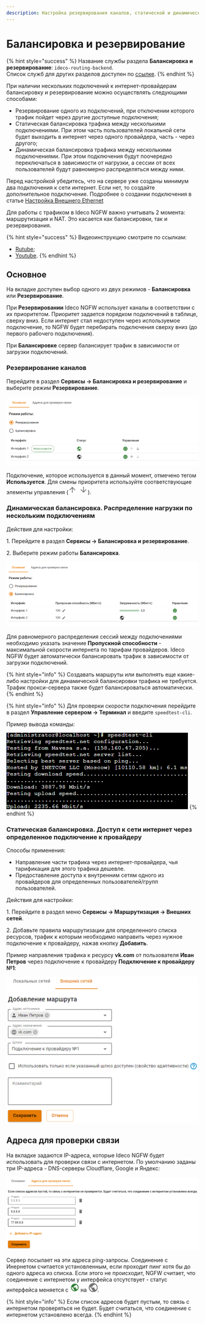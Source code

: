 ```yaml
---
description: Настройка резервирования каналов, статической и динамической балансировки.
---
```


# Балансировка и резервирование

{% hint style="success" %}
Название службы раздела **Балансировка и резервирование**: `ideco-routing-backend`. \
Список служб для других разделов доступен по [ссылке](/settings/server-management/terminal/README.md).
{% endhint %}

При наличии нескольких подключений к интернет-провайдерам балансировку и резервирование можно осуществлять следующими способами:
 
* Резервирование одного из подключений, при отключении которого трафик пойдет через другие доступные подключения;
* Статическая балансировка трафика между несколькими подключениями. При этом часть пользователей локальной сети будет выходить в интернет через одного провайдера, часть - через другого;
* Динамическая балансировка трафика между несколькими подключениями. При этом подключения будут поочередно переключаться в зависимости от нагрузки, а сессии от всех пользователей будут равномерно распределяться между ними.

Перед настройкой убедитесь, что на сервере уже созданы минимум два подключения к сети интернет. Если нет, то создайте дополнительное подключение. Подробнее о создании подключения в статье [Настройка Внешнего Ethernet](/settings/services/connection-to-provider/ethernet-connection.md) 

Для работы с трафиком в Ideco NGFW важно учитывать 2 момента: маршрутизация и NAT. Это касается как балансировки, так и резервирования.

{% hint style="success" %}
Видеоинструкцию смотрите по ссылкам:
* [Rutube](https://rutube.ru/video/9ec4c6c54ffd178e98d97253828ce9e1/?r=wd);
* [Youtube](https://youtu.be/Cuqty0GWxik?si=xB2gPV-pcxeJ8Um6).
{% endhint %}

## Основное

На вкладке доступен выбор одного из двух режимов - **Балансировка** или **Резервирование**.

При **Резервировании** Ideco NGFW использует каналы в соответствии с их приоритетом. Приоритет задается порядком подключений в таблице, сверху вниз. Если интернет стал недоступен через используемое подключение, то NGFW будет перебирать подключения сверху вниз (до первого рабочего подключения).

При **Балансировке** сервер балансирует трафик в зависимости от загрузки подключений.

### Резервирование каналов

Перейдите в раздел **Сервисы -> Балансировка и резервирование** и выберите режим **Резервирование**.

![](/.gitbook/assets/balancer.png)

Подключение, которое используется в данный момент, отмечено тегом **Используется**. Для смены приоритета используйте соответствующие элементы управления (![up-down.png](/.gitbook/assets/icon-up-down.png)).

### Динамическая балансировка. Распределение нагрузки по нескольким подключениям 

Действия для настройки:

1\. Перейдите в раздел **Сервисы -> Балансировка и резервирование**.

2\. Выберите режим работы **Балансировка**.

![](/.gitbook/assets/balancer1.png)

Для равномерного распределения сессий между подключениями необходимо указать значение **Пропускной способности** - максимальной скорости интернета по тарифам провайдеров. Ideco NGFW будет автоматически балансировать трафик в зависимости от загрузки подключений.

{% hint style="info" %}
Создавать маршруты или выполнять еще какие-либо настройки для динамической балансировки трафика не требуется. Трафик прокси-сервера также будет балансироваться автоматически.
{% endhint %}

{% hint style="info" %}
Для проверки скорости подключения перейдите в раздел **Управление сервером -> Терминал** и введите `speedtest-cli`. 

Пример вывода команды:

![](/.gitbook/assets/web-terminal4.png)
{% endhint %}

### Статическая балансировка. Доступ к сети интернет через определенное подключение к провайдеру 

Способы применения:

* Направление части трафика через интернет-провайдера, чья тарификация для этого трафика дешевле.
* Предоставление доступа к внутренним сетям одного из провайдеров для определенных пользователей/групп пользователей.

Действия для настройки:

1\. Перейдите в раздел меню **Сервисы -> Маршрутизация -> Внешних сетей**.

2\. Добавьте правила маршрутизации для определенного списка ресурсов, трафик к которым необходимо направить через нужное подключение к провайдеру, нажав кнопку **Добавить**.

Пример направления трафика к ресурсу **vk.com** от пользователя **Иван Петров** через подключение к провайдеру **Подключение к провайдеру №1**:

![](/.gitbook/assets/routing4.png)

## Адреса для проверки связи

На вкладке задаются IP-адреса, которые Ideco NGFW будет использовать для проверки связи с интернетом. По умолчанию заданы три IP-адреса - DNS-серверы Cloudflare, Google и Яндекс:

![](/.gitbook/assets/balancer2.png)

Сервер посылает на эти адреса ping-запросы. Cоединение с Инернетом считается установленным, если проходит пинг хотя бы до одного адреса из списка. Если этого не происходит, NGFW считает, что соединение с интернетом у интерфейса отсутствует - статус интерфейса меняется с ![](/.gitbook/assets/icon-internet-on.png) на ![](/.gitbook/assets/icon-internet-off.png).

{% hint style="info" %}
Если список адресов будет пустым, то связь с интернетом проверяться не будет. Будет считаться, что соединение с интернетом установлено всегда.
{% endhint %}
